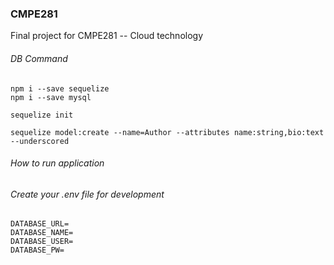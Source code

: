 ### CMPE281
Final project for CMPE281 -- Cloud technology

###### DB Command

```
npm i --save sequelize
npm i --save mysql

sequelize init

sequelize model:create --name=Author --attributes name:string,bio:text --underscored

```

###### How to run application


###### Create your .env file for development

```
DATABASE_URL=
DATABASE_NAME=
DATABASE_USER=
DATABASE_PW=
```
